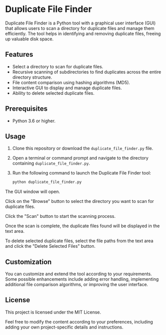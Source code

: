 
# Duplicate File Finder

Duplicate File Finder is a Python tool with a graphical user interface (GUI) that allows users to scan a directory for duplicate files and manage them efficiently. The tool helps in identifying and removing duplicate files, freeing up valuable disk space.

## Features

- Select a directory to scan for duplicate files.
- Recursive scanning of subdirectories to find duplicates across the entire directory structure.
- File content comparison using hashing algorithms (MD5).
- Interactive GUI to display and manage duplicate files.
- Ability to delete selected duplicate files.

## Prerequisites

- Python 3.6 or higher.

## Usage

1. Clone this repository or download the `duplicate_file_finder.py` file.

2. Open a terminal or command prompt and navigate to the directory containing `duplicate_file_finder.py`.

3. Run the following command to launch the Duplicate File Finder tool:

   ```bash
   python duplicate_file_finder.py
The GUI window will open.

Click on the "Browse" button to select the directory you want to scan for duplicate files.

Click the "Scan" button to start the scanning process.

Once the scan is complete, the duplicate files found will be displayed in the text area.

To delete selected duplicate files, select the file paths from the text area and click the "Delete Selected Files" button.

## Customization
You can customize and extend the tool according to your requirements. Some possible enhancements include adding error handling, implementing additional file comparison algorithms, or improving the user interface.
## License
This project is licensed under the MIT License.


Feel free to modify the content according to your preferences, including adding your own project-specific details and instructions.
